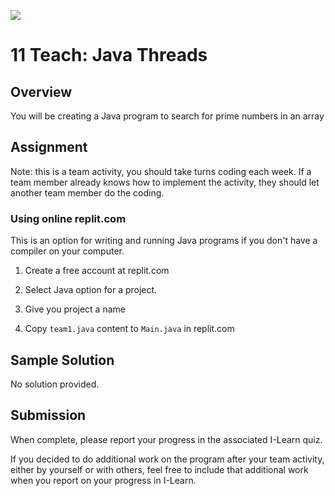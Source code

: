 ![](../site/banner.png)

# 11 Teach: Java Threads

## Overview

You will be creating a Java program to search for prime numbers in an array

## Assignment

Note: this is a team activity, you should take turns coding each week.  If a team member already knows how to implement the activity, they should let another team member do the coding.

### Using online replit.com

This is an option for writing and running Java programs if you don't have a compiler on your computer.

1) Create a free account at replit.com

2) Select Java option for a project.

3) Give you project a name

4) Copy `team1.java` content to `Main.java` in replit.com

## Sample Solution

No solution provided.

## Submission

When complete, please report your progress in the associated I-Learn quiz.

If you decided to do additional work on the program after your team activity, either by yourself or with others, feel free to include that additional work when you report on your progress in I-Learn.

